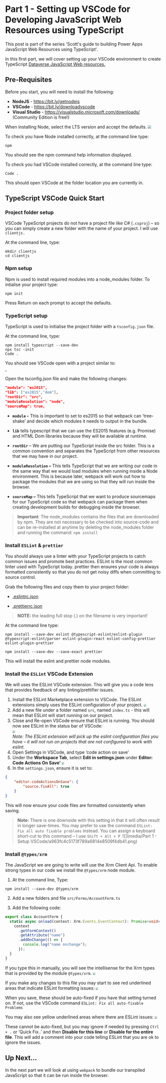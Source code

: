 # Part 1 - Setting up VSCode for Developing JavaScript Web Resources using TypeScript

This post is part of the series 'Scott's guide to building Power Apps JavaScript Web Resources using TypeScript'.

In this first part, we will cover setting up your VSCode environment to create TypeScript [Dataverse JavaScript Web resources.](https://docs.microsoft.com/en-us/powerapps/developer/model-driven-apps/web-resources)

## Pre-Requisites

Before you start, you will need to install the following:

-   **NodeJS** - <https://bit.ly/getnodejs>
-   **VSCode** - <https://bit.ly/downloadvscode>
-   **Visual Studio** - <https://visualstudio.microsoft.com/downloads/> (Community Edition is free!)

When installing Node, select the LTS version and accept the defaults.
<img src="media/Part 1 - Setup VSCode/c85dffc07d60c8a9603622b7e19f0dea.png" style="zoom:67%;" />

To check you have Node installed correctly, at the command line type:

```shell
npm
```

You should see the npm command help information displayed.

To check you had VSCode installed correctly, at the command line type:

```shell
Code .
```

This should open VSCode at the folder location you are currently in.

## TypeScript VSCode Quick Start

### Project folder setup

VSCode TypeScript projects do not have a project file like C\# (`.csproj`) – so
you can simply create a new folder with the name of your project. I will use
`clientjs.`

At the command line, type:

```shell
mkdir clientjs
cd clientjs
```

### Npm setup

Npm is used to install required modules into a node_modules folder. To intialise
your project type:

```shell
npm init
```

Press Return on each prompt to accept the defaults.

### TypeScript setup

TypeScript is used to initialise the project folder with a `tsconfig.json` file.

At the command line, type:

```shell
npm install typescript --save-dev
npx tsc -init
Code .
```

You should see VSCode open with a project similar to:

**<img src="media/Part 1 - Setup VSCode/14cc9ffc59cf01445c260de0d1316cbf.png" style="zoom: 33%;" />**

Open the tsconfig.json file and make the following changes:

```json
"module": "es2015",
"lib": ["es2015","dom"],  
"rootDir": "src",
"moduleResolution": "node",
"sourceMap": true,  
```

-   **`module` -** This is important to set to es2015 so that webpack can
    ‘tree-shake’ and decide which modules it needs to output in the bundle.

-   **`lib`** tells typescript that we can use the ES2015 features (e.g. Promise)
    and HTML Dom libraries because they will be available at runtime.

-   **`rootDir`** – We are putting our TypeScript inside the src folder. This is a
    common convention and separates the TypeScript from other resources that we
    may have in our project.

-   **`moduleResolution` –** This tells TypeScript that we are writing our code in
    the same way that we would load modules when running inside a Node
    environment. This is because later, webpack will work out how to package the
    modules that we are using so that they will run inside the browser.

-   **`sourceMap` –** This tells TypeScript that we want to produce sourcemaps for
    our TypeScript code so that webpack can package them when creating
    development builds for debugging inside the browser.

>   **Important**: The node_modules contains the files that are downloaded by
>   npm. They are not necessary to be checked into source-code and can be
>   re-installed at anytime by deleting the node_modules folder and running the
>   command: `npm install`

### Install `ESLint` & `prettier`

You should always use a linter with your TypeScript projects to catch common
issues and promote best practices. ESLint is the most common linter used with
TypeScript today. prettier then ensures your code is always formatted
consistently so that you do not get noisy diffs when committing to source
control.

Grab the following files and copy them to your project folder:

-   [.eslintrc.json](https://raw.githubusercontent.com/scottdurow/dataverse-jswebresource-template/master/.eslintrc.json)

-   [.prettierrc.json](https://raw.githubusercontent.com/scottdurow/dataverse-jswebresource-template/master/.prettierrc.json)

>   **NOTE:** the leading full stop (.) on the filename is very important!

At the command line type:

```shell
npm install --save-dev eslint @typescript-eslint/eslint-plugin @typescript-eslint/parser eslint-plugin-react eslint-config-prettier eslint-plugin-prettier

npm install --save-dev --save-exact prettier
```

This will install the eslint and prettier node modules.

### Install the `ESLint` VSCode Extension

We will uses the ESLint VSCode extension. This will give you a code lens that
provides feedback of any linting/prettifier issues.

1. Install the ESLint Marketplace extension to VSCode. The ESLint extensions
   simply uses the ESLint configuration of your project.
   <img src="media/Part 1 - Setup VSCode/6436517ce7e84bbd405c017843009e9a.png" style="zoom:50%;" />
2. Add a new file under a folder named `src`, named `index.ts` - this will mean that ESLint will start running on our project.
3. Close and Re-open VSCode ensure that ESLint is running. You should now see
   ESLint in the status bar of VSCode:  
   <img src="media/Part 1 - Setup VSCode/69b04ab5ead6d00fa0b19b30bf7b7de3.png" style="zoom:50%;" />  
   *Note: The ESLint extension will pick up the eslint configuration files you
   have – it will not run on projects that are not configured to work with
   eslint.*
4. Open Settings in VSCode, and type ‘code action on save’
5. Under the **Workspace Tab**, select **Edit in settings.json** under **Editor: Code Actions On Save’**
   <img src="media/Part 1 - Setup VSCode/fb2dab9465e077f5beaefdf4b3979e00.png" style="zoom:50%;" />
6. In the `settings.json`, ensure it is set to:

```json
{
    "editor.codeActionsOnSave": {
        "source.fixAll": true
    }
}
```

This will now ensure your code files are formatted consistently when saving.

>   **Note:** There is one downside with this setting in that it will often
>   result in longer save-times. You may prefer to use the command `ESLint: Fix
>   all auto fixable problems` instead. You can assign a keyboard short-cut to
>   this command – I use `Shift + Alt + P
>   `![](media/Part 1 - Setup VSCode/a963fc4c5173f789a6814e8509f4db41.png)

### Install `@types/xrm`

The JavaScript we are going to write will use the Xrm Client Api. To enable
strong types in our code we install the `@types/xrm` node module.

1. At the command line, Type:

```shell
npm install --save-dev @types/xrm
```

2. Add a new folders and file `src/Forms/AccountForm.ts`

3. Add the following code:

```typescript
export class AccountForm {
  static async onload(context: Xrm.Events.EventContext): Promise<void> {
    context
      .getFormContext()
      .getAttribute("name")
      .addOnChange(() => {
        console.log("name onchange");
      });
  }
}
```

If you type this in manually, you will see the intellisense for the Xrm types
that is provided by the module `@types/xrm`. 
<img src="media/Part 1 - Setup VSCode/fa7db755ef5f0c85ac9c39961ded15d9-1621038041728.png" style="zoom:50%;" />

If you make any changes to this file you may start to see red underlined areas
that indicate ESLint formatting issues:
<img src="media/Part 1 - Setup VSCode/a5877389423c4d374c24316677dd3ad7.png" style="zoom:50%;" />

When you save, these should be auto-fixed if you have that setting turned on. If
not, use the VSCode command `ESLint: Fix all auto-fixable Problems`

You may also see yellow underlined areas where there are ESLint issues:
<img src="media/Part 1 - Setup VSCode/12b220574659a831a19cd4ce27f1721b.png" style="zoom:50%;" />

These cannot be auto-fixed, but you may ignore if needed by pressing `Ctrl + .`
or ‘Quick Fix..’ and then **Disable for this line** or **Disable for the entire
file**. This will add a comment into your code telling ESLint that you are ok to
ignore the issues.

## Up Next...

In the next part we will look at using `webpack` to bundle our transpiled JavaScript so that it can be run inside the browser.

